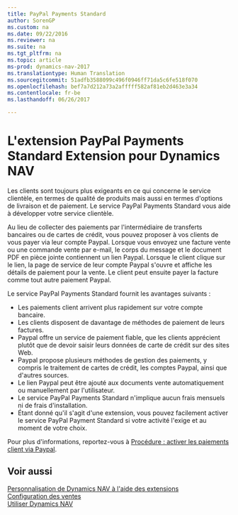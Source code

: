 ```yaml
---
title: PayPal Payments Standard
author: SorenGP
ms.custom: na
ms.date: 09/22/2016
ms.reviewer: na
ms.suite: na
ms.tgt_pltfrm: na
ms.topic: article
ms-prod: dynamics-nav-2017
ms.translationtype: Human Translation
ms.sourcegitcommit: 51adfb3588099c496f0946ff71da5c6fe518f070
ms.openlocfilehash: bef7a7d212a73a2afffff582af81eb2d463e3a34
ms.contentlocale: fr-be
ms.lasthandoff: 06/26/2017

---
```


# <a name="the-paypal-payments-standard-extension-to-dynamics-nav"></a>L'extension PayPal Payments Standard Extension pour Dynamics NAV
Les clients sont toujours plus exigeants en ce qui concerne le service clientèle, en termes de qualité de produits mais aussi en termes d'options de livraison et de paiement. Le service PayPal Payments Standard vous aide à développer votre service clientèle.

Au lieu de collecter des paiements par l'intermédiaire de transferts bancaires ou de cartes de crédit, vous pouvez proposer à vos clients de vous payer via leur compte Paypal. Lorsque vous envoyez une facture vente ou une commande vente par e-mail, le corps du message et le document PDF en pièce jointe contiennent un lien Paypal. Lorsque le client clique sur le lien, la page de service de leur compte Paypal s'ouvre et affiche les détails de paiement pour la vente. Le client peut ensuite payer la facture comme tout autre paiement Paypal.

Le service PayPal Payments Standard fournit les avantages suivants :

- Les paiements client arrivent plus rapidement sur votre compte bancaire.
- Les clients disposent de davantage de méthodes de paiement de leurs factures.
- Paypal offre un service de paiement fiable, que les clients apprécient plutôt que de devoir saisir leurs données de carte de crédit sur des sites Web.
- Paypal propose plusieurs méthodes de gestion des paiements, y compris le traitement de cartes de crédit, les comptes Paypal, ainsi que d'autres sources.
- Le lien Paypal peut être ajouté aux documents vente automatiquement ou manuellement par l'utilisateur.
- Le service PayPal Payments Standard n'implique aucun frais mensuels ni de frais d'installation.
- Étant donné qu'il s'agit d'une extension, vous pouvez facilement activer le service PayPal Payment Standard si votre activité l'exige et au moment de votre choix.  

Pour plus d'informations, reportez-vous à [Procédure : activer les paiements client via Paypal](sales-how-enable-customer-payments-paypal.md).

## <a name="see-also"></a>Voir aussi  
[Personnalisation de Dynamics NAV à l'aide des extensions](ui-extensions.md)  
[Configuration des ventes](sales-setup-sales.md)  
[Utiliser Dynamics NAV](ui-work-product.md)

